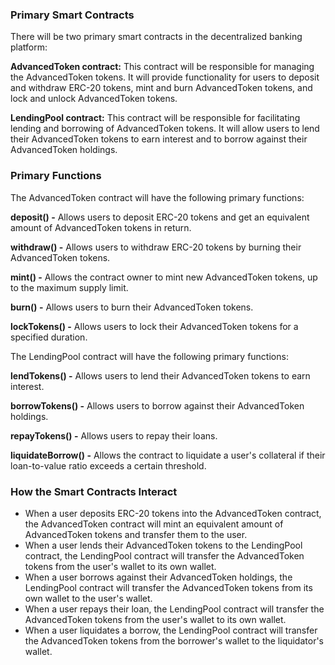 ### Primary Smart Contracts

There will be two primary smart contracts in the decentralized banking platform:

**AdvancedToken contract:** This contract will be responsible for managing the AdvancedToken tokens. It will provide functionality for users to deposit and withdraw ERC-20 tokens, mint and burn AdvancedToken tokens, and lock and unlock AdvancedToken tokens.

**LendingPool contract:** This contract will be responsible for facilitating lending and borrowing of AdvancedToken tokens. It will allow users to lend their AdvancedToken tokens to earn interest and to borrow against their AdvancedToken holdings.

### Primary Functions

The AdvancedToken contract will have the following primary functions:

**deposit() -** Allows users to deposit ERC-20 tokens and get an equivalent amount of AdvancedToken tokens in return.

**withdraw() -** Allows users to withdraw ERC-20 tokens by burning their AdvancedToken tokens.

**mint() -** Allows the contract owner to mint new AdvancedToken tokens, up to the maximum supply limit.

**burn() -** Allows users to burn their AdvancedToken tokens.

**lockTokens() -** Allows users to lock their AdvancedToken tokens for a specified duration.


The LendingPool contract will have the following primary functions:

**lendTokens() -** Allows users to lend their AdvancedToken tokens to earn interest.

**borrowTokens() -** Allows users to borrow against their AdvancedToken holdings.

**repayTokens() -** Allows users to repay their loans.

**liquidateBorrow() -** Allows the contract to liquidate a user's collateral if their loan-to-value ratio exceeds a certain threshold.

### How the Smart Contracts Interact

 - When a user deposits ERC-20 tokens into the AdvancedToken contract, the AdvancedToken contract will mint an equivalent amount of AdvancedToken tokens and transfer them to the user.
 - When a user lends their AdvancedToken tokens to the LendingPool contract, the LendingPool contract will transfer the AdvancedToken tokens from the user's wallet to its own wallet.
 - When a user borrows against their AdvancedToken holdings, the LendingPool contract will transfer the AdvancedToken tokens from its own wallet to the user's wallet.
 - When a user repays their loan, the LendingPool contract will transfer the AdvancedToken tokens from the user's wallet to its own wallet.
 - When a user liquidates a borrow, the LendingPool contract will transfer the AdvancedToken tokens from the borrower's wallet to the liquidator's wallet.